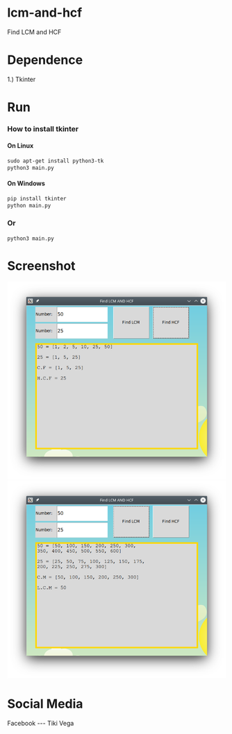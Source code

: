 # lcm-and-hcf
Find LCM and HCF

# Dependence 
1.) Tkinter

# Run 
<h3>How to install tkinter</h1>
<h4>On Linux</h4>

```shell
sudo apt-get install python3-tk
python3 main.py
 ```

<h4>On Windows</h4>

```shell
pip install tkinter
python main.py
```
<h3>Or</h3>

```shell
python3 main.py
```

# Screenshot
<img src="Screenshot/HCF.png" alt="HCF" />
<br>
<img src="Screenshot/LCM.png" alt="HCF" />

# Social Media
Facebook --- Tiki Vega
